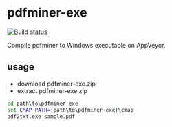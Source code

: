 # pdfminer-exe

[![Build status](https://ci.appveyor.com/api/projects/status/h34aiqt6kmo3qkti?svg=true)](https://ci.appveyor.com/project/aspick/pdfminer-exe)

Compile pdfminer to Windows executable on AppVeyor.

## usage

- download pdfminer-exe.zip
- extract pdfminer-exe.zip

```cmd
cd path\to\pdfminer-exe
set CMAP_PATH=(path\to\pdfminer-exe)\cmap
pdf2txt.exe sample.pdf
```
